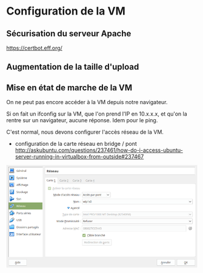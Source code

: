 # Configuration de la VM

## Sécurisation du serveur Apache

https://certbot.eff.org/

## Augmentation de la taille d'upload

## Mise en état de marche de la VM

On ne peut pas encore accéder à la VM depuis notre navigateur.

Si on fait un ifconfig sur la VM, que l'on prend l'IP en 10.x.x.x, 
et qu'on la rentre sur un navigateur, aucune réponse.
Idem pour le ping.

C'est normal, nous devons configurer l'accès réseau de la VM.

- configuration de la carte réseau en bridge / pont
<http://askubuntu.com/questions/237461/how-do-i-access-ubuntu-server-running-in-virtualbox-from-outside#237467>

![Network as a bridge](virtual-box-reseau-bridge.png)
